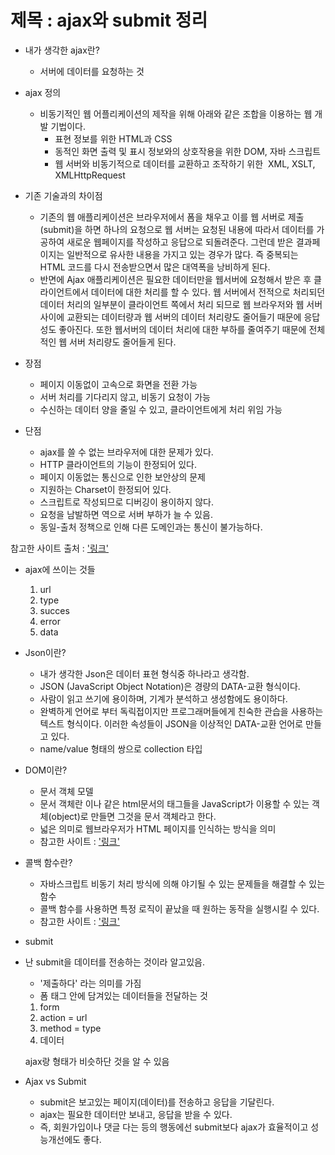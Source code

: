 # 제목 : ajax와 submit 정리

* 내가 생각한 ajax란?
  * 서버에 데이터를 요청하는 것

* ajax 정의 
  * 비동기적인 웹 어플리케이션의 제작을 위해 아래와 같은 조합을 이용하는 웹 개발 기법이다.
    * 표현 정보를 위한 HTML과 CSS
    * 동적인 화면 출력 및 표시 정보와의 상호작용을 위한 DOM, 자바 스크립트
    * 웹 서버와 비동기적으로 데이터를 교환하고 조작하기 위한  XML, XSLT, XMLHttpRequest
* 기존 기술과의 차이점
  * 기존의 웹 애플리케이션은 브라우저에서 폼을 채우고 이를 웹 서버로 제출(submit)을 하면 하나의 요청으로 웹 서버는 요청된 내용에 따라서 데이터를 가공하여 새로운 웹페이지를 작성하고 응답으로 되돌려준다. 그런데 받은 결과페이지는 일반적으로 유사한 내용을 가지고 있는 경우가 많다. 즉 중복되는 HTML 코드를 다시 전송받으면서 많은 대역폭을 낭비하게 된다. 
  * 반면에 Ajax 애플리케이션은 필요한 데이터만을 웹서버에 요청해서 받은 후 클라이언트에서 데이터에 대한 처리를 할 수 있다. 웹 서버에서 전적으로 처리되던 데이터 처리의 일부분이 클라이언트 쪽에서 처리 되므로 웹 브라우저와 웹 서버 사이에 교환되는 데이터량과 웹 서버의 데이터 처리량도 줄어들기 때문에 응답성도 좋아진다. 또한 웹서버의 데이터 처리에 대한 부하를 줄여주기 때문에 전체적인 웹 서버 처리량도 줄어들게 된다.



* 장점
  * 페이지 이동없이 고속으로 화면을 전환 가능
  * 서버 처리를 기다리지 않고, 비동기 요청이 가능
  * 수신하는 데이터 양을 줄일 수 있고, 클라이언트에게 처리 위임 가능
* 단점
  * ajax를 쓸 수 없는 브라우저에 대한 문제가 있다.
  * HTTP 클라이언트의 기능이 한정되어 있다.
  * 페이지 이동없는 통신으로 인한 보안상의 문제
  * 지원하는 Charset이 한정되어 있다.
  * 스크립트로 작성되므로 디버깅이 용이하지 않다.
  * 요청을 남발하면 역으로 서버 부하가 늘 수 있음.
  * 동일-출처 정책으로 인해 다른 도메인과는 통신이 불가능하다.



참고한 사이트 출처 : ['링크'](https://ko.wikipedia.org/wiki/Ajax)



* ajax에 쓰이는 것들
  1. url
  2. type
  3. succes
  4. error
  5. data



* Json이란?
  * 내가 생각한 Json은 데이터 표현 형식중 하나라고 생각함.
  * JSON (JavaScript Object Notation)은 경량의 DATA-교환 형식이다.
  * 사람이 읽고 쓰기에 용이하며, 기계가 분석하고 생성함에도 용이하다.
  * 완벽하게 언어로 부터 독릭접이지만 프로그래머들에게 친숙한 관습을 사용하는 텍스트 형식이다. 이러한 속성들이 JSON을 이상적인 DATA-교환 언어로 만들고 있다.
  * name/value 형태의 쌍으로 collection 타입



* DOM이란?
  * 문서 객체 모델
  * 문서 객체란 <html>이나 <body> 같은 html문서의 태그들을 JavaScript가 이용할 수 있는 객체(object)로 만들면 그것을 문서 객체라고 한다.
  * 넓은 의미로 웹브라우저가 HTML 페이지를 인식하는 방식을 의미
  * 참고한 사이트 : ['링크'](https://m.blog.naver.com/PostView.nhn?blogId=magnking&logNo=220972680805&proxyReferer=https%3A%2F%2Fwww.google.co.kr%2F)



* 콜백 함수란?
  * 자바스크립트 비동기 처리 방식에 의해 야기될 수 있는 문제들을 해결할 수 있는 함수
  * 콜백 함수를 사용하면 특정 로직이 끝났을 때 원하는 동작을 실행시킬 수 있다.
  * 참고한 사이트 : ['링크'](https://joshua1988.github.io/web-development/javascript/javascript-asynchronous-operation/)



* submit

* 난 submit을 데이터를 전송하는 것이라 알고있음.

  * '제출하다' 라는 의미를 가짐
  * 폼 태그 안에 담겨있는 데이터들을 전달하는 것

  1. form
  2. action = url
  3. method = type
  4. 데이터

  ajax랑 형태가 비슷하단 것을 알 수 있음



* Ajax vs Submit
  * submit은 보고있는 페이지(데이터)를 전송하고 응답을 기달린다.
  * ajax는 필요한 데이터만 보내고, 응답을 받을 수 있다.
  * 즉, 회원가입이나 댓글 다는 등의 행동에선 submit보다 ajax가 효율적이고 성능개선에도 좋다.





